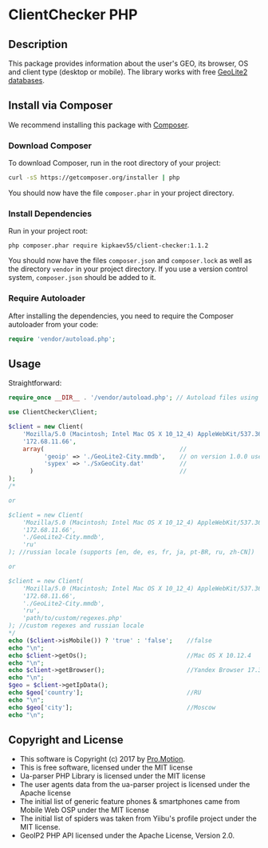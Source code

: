 # ClientChecker PHP #

## Description ##

This package provides information about the user's GEO,
its browser, OS and client type (desktop or mobile).
The library works with free [GeoLite2 databases](http://dev.maxmind.com/geoip/geoip2/geolite2/).

## Install via Composer ##

We recommend installing this package with [Composer](http://getcomposer.org/).

### Download Composer ###

To download Composer, run in the root directory of your project:

```bash
curl -sS https://getcomposer.org/installer | php
```

You should now have the file `composer.phar` in your project directory.

### Install Dependencies ###

Run in your project root:

```
php composer.phar require kipkaev55/client-checker:1.1.2
```

You should now have the files `composer.json` and `composer.lock` as well as
the directory `vendor` in your project directory. If you use a version control
system, `composer.json` should be added to it.

### Require Autoloader ###

After installing the dependencies, you need to require the Composer autoloader
from your code:

```php
require 'vendor/autoload.php';
```

## Usage ##

Straightforward:

```php
require_once __DIR__ . '/vendor/autoload.php'; // Autoload files using Composer autoload

use ClientChecker\Client;

$client = new Client(
    'Mozilla/5.0 (Macintosh; Intel Mac OS X 10_12_4) AppleWebKit/537.36 (KHTML, like Gecko) Chrome/56.0.2924.87 YaBrowser/17.3.1.838 Yowser/2.5 Safari/537.36',
    '172.68.11.66',
    array(                                      //
          'geoip' => './GeoLite2-City.mmdb',    // on version 1.0.0 use './GeoLite2-City.mmdb' instead array()
          'sypex' => './SxGeoCity.dat'          //
      )                                         //
);
/*

or

$client = new Client(
    'Mozilla/5.0 (Macintosh; Intel Mac OS X 10_12_4) AppleWebKit/537.36 (KHTML, like Gecko) Chrome/56.0.2924.87 YaBrowser/17.3.1.838 Yowser/2.5 Safari/537.36',
    '172.68.11.66',
    './GeoLite2-City.mmdb',
    'ru'
); //russian locale (supports [en, de, es, fr, ja, pt-BR, ru, zh-CN])

or

$client = new Client(
    'Mozilla/5.0 (Macintosh; Intel Mac OS X 10_12_4) AppleWebKit/537.36 (KHTML, like Gecko) Chrome/56.0.2924.87 YaBrowser/17.3.1.838 Yowser/2.5 Safari/537.36',
    '172.68.11.66',
    './GeoLite2-City.mmdb',
    'ru',
    'path/to/custom/regexes.php'
); //custom regexes and russian locale
*/
echo ($client->isMobile()) ? 'true' : 'false';    //false
echo "\n";
echo $client->getOs();                            //Mac OS X 10.12.4
echo "\n";
echo $client->getBrowser();                       //Yandex Browser 17.3.1
echo "\n";
$geo = $client->getIpData();
echo $geo['country'];                             //RU
echo "\n"; 
echo $geo['city'];                                //Moscow
echo "\n";
```

## Copyright and License ##

* This software is Copyright (c) 2017 by [Pro.Motion](http://prmotion.ru).
* This is free software, licensed under the MIT license
* Ua-parser PHP Library is licensed under the MIT license
* The user agents data from the ua-parser project is licensed under the Apache license
* The initial list of generic feature phones & smartphones came from Mobile Web OSP under the MIT license
* The initial list of spiders was taken from Yiibu's profile project under the MIT license.
* GeoIP2 PHP API licensed under the Apache License, Version 2.0.
